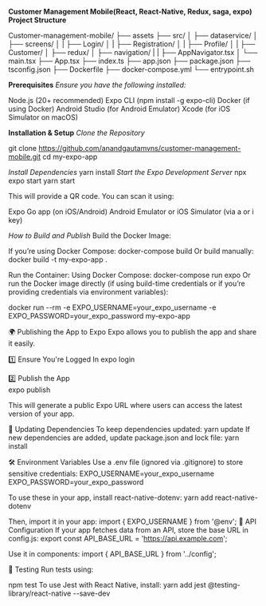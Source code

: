 **Customer Management Mobile(React, React-Native, Redux, saga, expo)**
**Project Structure**

Customer-management-mobile/
├── assets
├── src/
│   ├── dataservice/
│   ├── screens/
│   |   ├── Login/
│   |   ├── Registration/
│   |   ├── Profile/
│   |   ├── Customer/
│   ├── redux/
│   ├── navigation/
|   |   ├── AppNavigator.tsx
│   └── main.tsx
├── App.tsx
├── index.ts
├── app.json
├── package.json
├── tsconfig.json
├── Dockerfile
├── docker-compose.yml
└── entrypoint.sh

**Prerequisites**
  *Ensure you have the following installed:*

  Node.js (20+ recommended)
  Expo CLI (npm install -g expo-cli)
  Docker (if using Docker)
  Android Studio (for Android Emulator)
  Xcode (for iOS Simulator on macOS)


**Installation & Setup**
  *Clone the Repository*

  git clone https://github.com/anandgautamvns/customer-management-mobile.git
  cd my-expo-app

*Install Dependencies*
  yarn install
*Start the Expo Development Server*
  npx expo start
  yarn start

This will provide a QR code. You can scan it using:

Expo Go app (on iOS/Android)
Android Emulator or iOS Simulator (via a or i key)

*How to Build and Publish*
Build the Docker Image:

If you’re using Docker Compose:
  docker-compose build
Or build manually:
  docker build -t my-expo-app .

Run the Container:
Using Docker Compose:
  docker-compose run expo
Or run the Docker image directly (if using build-time credentials or if you’re providing credentials via environment variables):

  docker run --rm -e EXPO_USERNAME=your_expo_username -e EXPO_PASSWORD=your_expo_password my-expo-app

🌍 Publishing the App to Expo
  Expo allows you to publish the app and share it easily.

1️⃣ Ensure You're Logged In
  expo login

2️⃣ Publish the App\
  expo publish

This will generate a public Expo URL where users can access the latest version of your app.

🔄 Updating Dependencies
To keep dependencies updated:
  yarn update
If new dependencies are added, update package.json and lock file:
  yarn install

🛠 Environment Variables
Use a .env file (ignored via .gitignore) to store sensitive credentials:
  EXPO_USERNAME=your_expo_username
  EXPO_PASSWORD=your_expo_password

To use these in your app, install react-native-dotenv:
  yarn add react-native-dotenv

Then, import it in your app:
import { EXPO_USERNAME } from '@env';
📡 API Configuration
 If your app fetches data from an API, store the base URL in config.js:
 export const API_BASE_URL = 'https://api.example.com';

Use it in components:
import { API_BASE_URL } from '../config';

🧪 Testing
Run tests using:

npm test
To use Jest with React Native, install:
yarn add  jest @testing-library/react-native --save-dev

